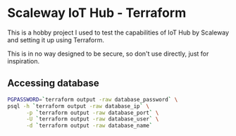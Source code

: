 # Scaleway IoT Hub - Terraform
This is a hobby project I used to test the capabilities of IoT Hub by Scaleway and setting it up using Terraform.

This is in no way designed to be secure, so don't use directly, just for inspiration.

## Accessing database
```sh
PGPASSWORD=`terraform output -raw database_password` \
psql -h `terraform output -raw database_ip` \
      -p `terraform output -raw database_port` \
      -U `terraform output -raw database_user` \
      -d `terraform output -raw database_name`
```
